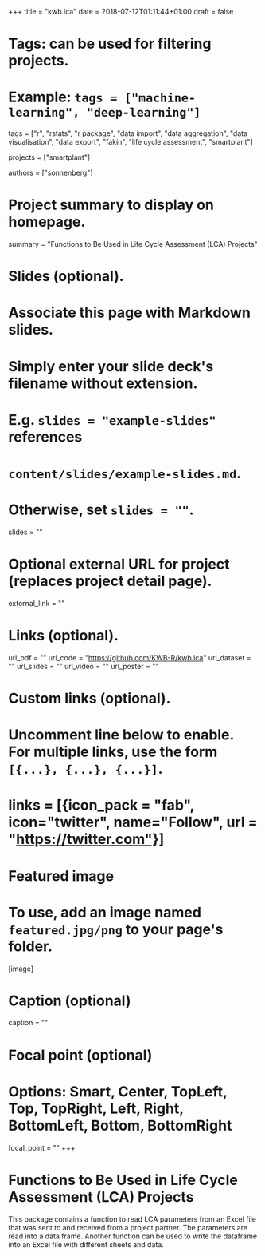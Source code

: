 +++
title = "kwb.lca"
date = 2018-07-12T01:11:44+01:00
draft = false

# Tags: can be used for filtering projects.
# Example: `tags = ["machine-learning", "deep-learning"]`
tags = ["r", "rstats", "r package", "data import", "data aggregation", "data visualisation", "data export", "fakin", "life cycle assessment", "smartplant"]

projects = ["smartplant"]

authors = ["sonnenberg"]


# Project summary to display on homepage.
summary = "Functions to Be Used in Life Cycle Assessment (LCA) Projects"

# Slides (optional).
#   Associate this page with Markdown slides.
#   Simply enter your slide deck's filename without extension.
#   E.g. `slides = "example-slides"` references 
#   `content/slides/example-slides.md`.
#   Otherwise, set `slides = ""`.
slides = ""

# Optional external URL for project (replaces project detail page).
external_link = ""

# Links (optional).
url_pdf = ""
url_code = "https://github.com/KWB-R/kwb.lca"
url_dataset = ""
url_slides = ""
url_video = ""
url_poster = ""

# Custom links (optional).
#   Uncomment line below to enable. For multiple links, use the form `[{...}, {...}, {...}]`.
# links = [{icon_pack = "fab", icon="twitter", name="Follow", url = "https://twitter.com"}]

# Featured image
# To use, add an image named `featured.jpg/png` to your page's folder. 
[image]
  # Caption (optional)
  caption = ""

  # Focal point (optional)
  # Options: Smart, Center, TopLeft, Top, TopRight, Left, Right, BottomLeft, Bottom, BottomRight
  focal_point = ""
+++

# Functions to Be Used in Life Cycle Assessment (LCA) Projects

This package contains a function to read LCA parameters from an Excel file that was sent to and received from a project partner. The parameters are read into a data frame. Another function can be used to write the dataframe into an Excel file with different sheets and data.